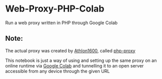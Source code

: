 # Web-Proxy-PHP-Colab
Run a web proxy written in PHP through Google Colab

## Note:
The actual proxy was created by [Athlon1600](https://github.com/Athlon1600), called [php-proxy](https://github.com/Athlon1600/php-proxy-app)

This notebook is just a way of using and setting up the same proxy on an online runtime via [Google Colab](https://research.google.com/colaboratory) and tunnelling it to an open server accessible from any device through the given URL
